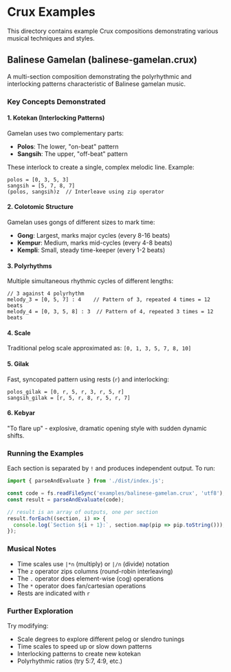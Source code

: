 # Crux Examples

This directory contains example Crux compositions demonstrating various musical techniques and styles.

## Balinese Gamelan (balinese-gamelan.crux)

A multi-section composition demonstrating the polyrhythmic and interlocking patterns characteristic of Balinese gamelan music.

### Key Concepts Demonstrated

#### 1. Kotekan (Interlocking Patterns)
Gamelan uses two complementary parts:
- **Polos**: The lower, "on-beat" pattern
- **Sangsih**: The upper, "off-beat" pattern

These interlock to create a single, complex melodic line. Example:
```crux
polos = [0, 3, 5, 3]
sangsih = [5, 7, 8, 7]
(polos, sangsih)z  // Interleave using zip operator
```

#### 2. Colotomic Structure
Gamelan uses gongs of different sizes to mark time:
- **Gong**: Largest, marks major cycles (every 8-16 beats)
- **Kempur**: Medium, marks mid-cycles (every 4-8 beats)
- **Kempli**: Small, steady time-keeper (every 1-2 beats)

#### 3. Polyrhythms
Multiple simultaneous rhythmic cycles of different lengths:
```crux
// 3 against 4 polyrhythm
melody_3 = [0, 5, 7] : 4    // Pattern of 3, repeated 4 times = 12 beats
melody_4 = [0, 3, 5, 8] : 3  // Pattern of 4, repeated 3 times = 12 beats
```

#### 4. Scale
Traditional pelog scale approximated as: `[0, 1, 3, 5, 7, 8, 10]`

#### 5. Gilak
Fast, syncopated pattern using rests (`r`) and interlocking:
```crux
polos_gilak = [0, r, 5, r, 3, r, 5, r]
sangsih_gilak = [r, 5, r, 8, r, 5, r, 7]
```

#### 6. Kebyar
"To flare up" - explosive, dramatic opening style with sudden dynamic shifts.

### Running the Examples

Each section is separated by `!` and produces independent output. To run:

```javascript
import { parseAndEvaluate } from './dist/index.js';

const code = fs.readFileSync('examples/balinese-gamelan.crux', 'utf8');
const result = parseAndEvaluate(code);

// result is an array of outputs, one per section
result.forEach((section, i) => {
  console.log(`Section ${i + 1}:`, section.map(pip => pip.toString()));
});
```

### Musical Notes

- Time scales use `|*n` (multiply) or `|/n` (divide) notation
- The `z` operator zips columns (round-robin interleaving)
- The `.` operator does element-wise (cog) operations
- The `*` operator does fan/cartesian operations
- Rests are indicated with `r`

### Further Exploration

Try modifying:
- Scale degrees to explore different pelog or slendro tunings
- Time scales to speed up or slow down patterns
- Interlocking patterns to create new kotekan
- Polyrhythmic ratios (try 5:7, 4:9, etc.)
